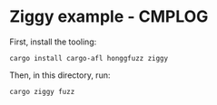# Ziggy example - CMPLOG

First, install the tooling:

```
cargo install cargo-afl honggfuzz ziggy
```

Then, in this directory, run:

```
cargo ziggy fuzz
```
